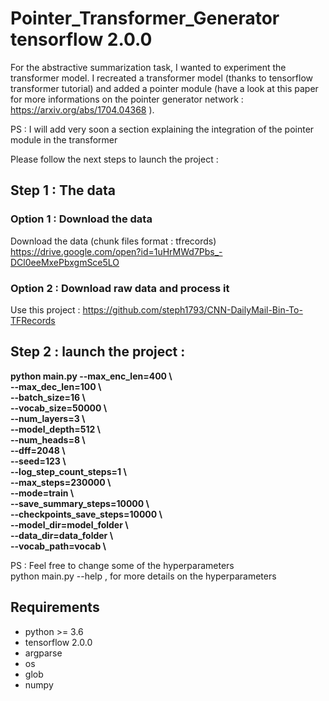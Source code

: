 # Pointer_Transformer_Generator tensorflow 2.0.0

For the abstractive summarization task, I wanted to experiment the transformer model. I recreated a transformer model (thanks to tensorflow transformer tutorial) and added a pointer module (have a look at this paper for more informations on the pointer generator network : https://arxiv.org/abs/1704.04368 ).

PS : I will add very soon a section explaining the integration of the pointer module in the transformer

Please follow the next steps to launch the project :

## Step 1 : The data

### Option 1 : Download the data
Download the data (chunk files format : tfrecords)
https://drive.google.com/open?id=1uHrMWd7Pbs_-DCl0eeMxePbxgmSce5LO

### Option 2 : Download raw data and process it
Use this project : 
https://github.com/steph1793/CNN-DailyMail-Bin-To-TFRecords

## Step 2 : launch the project : 

**python main.py --max_enc_len=400 \ <br>
--max_dec_len=100 \ <br>
--batch_size=16 \ <br>
--vocab_size=50000 \ <br>
--num_layers=3 \ <br>
--model_depth=512 \ <br>
--num_heads=8 \ <br>
--dff=2048 \ <br>
--seed=123 \ <br>
--log_step_count_steps=1 \ <br>
--max_steps=230000 \ <br>
--mode=train \ <br>
--save_summary_steps=10000 \ <br>
--checkpoints_save_steps=10000 \ <br>
--model_dir=model_folder \ <br>
--data_dir=data_folder \ <br>
--vocab_path=vocab \ <br>**

PS : Feel free to change some of the hyperparameters<br>
python main.py --help , for more details on the hyperparameters



## Requirements
- python >= 3.6
- tensorflow 2.0.0
- argparse
- os
- glob
- numpy

